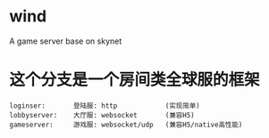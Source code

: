 # wind
A game server base on skynet

# 这个分支是一个房间类全球服的框架
```
loginser:       登陆服: http            (实现简单)
lobbyserver:    大厅服: websocket       (兼容H5)
gameserver:     游戏服: websocket/udp   (兼容H5/native高性能) 
```